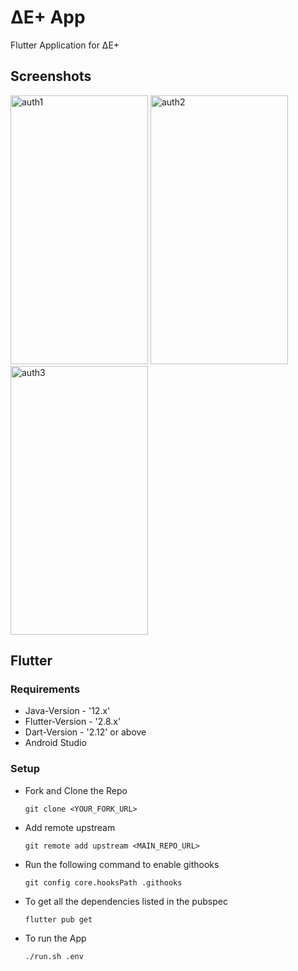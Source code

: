 # ΔE+ App

Flutter Application for ΔE+

## Screenshots
<p float="left">
<img width="220" height="430" alt="auth1" src="https://user-images.githubusercontent.com/63253383/171275003-6c03d78f-13aa-4d78-986e-4fb4923a4a54.png">
<img width="220" height="430" alt="auth2" src="https://user-images.githubusercontent.com/63253383/171275026-240448ad-22e9-460b-9b89-385047f8625e.png">
<img width="220" height="430" alt="auth3" src="https://user-images.githubusercontent.com/63253383/171275031-43aef600-042c-4650-b65f-efd2624a100e.png">
</p>

## Flutter

### Requirements

- Java-Version - '12.x'
- Flutter-Version - '2.8.x'
- Dart-Version - '2.12' or above
- Android Studio

### Setup
* Fork and Clone the Repo
    ```
    git clone <YOUR_FORK_URL>
    ```
* Add remote upstream
    ```
    git remote add upstream <MAIN_REPO_URL>
    ```
* Run the following command to enable githooks
    ```
    git config core.hooksPath .githooks
    ```    
* To get all the dependencies listed in the pubspec
    ```
    flutter pub get
    ```
* To run the App
    ```
    ./run.sh .env
    ```